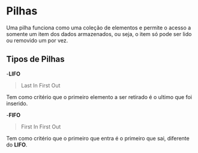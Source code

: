 # Pilhas

Uma pilha funciona como uma coleção de elementos e permite o acesso a somente um item dos dados armazenados, ou seja, o item só pode ser lido ou removido um por vez.

## Tipos de Pilhas  

-**LIFO**

> Last In First Out

Tem como critério que o primeiro elemento a ser retirado é o ultimo que foi inserido.


-**FIFO**

> First In First Out

Tem como critério que o primeiro que entra é o primeiro que sai, diferente do **LIFO**.

